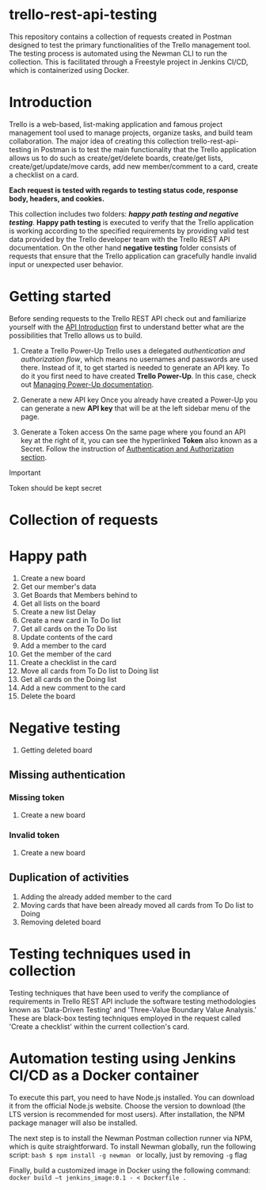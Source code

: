 # trello-rest-api-testing
This repository contains a collection of requests created in Postman designed to test the primary functionalities of the Trello management tool. The testing process is automated using the Newman CLI to run the collection. This is facilitated through a Freestyle project in Jenkins CI/CD, which is containerized using Docker.

# Introduction
Trello is a web-based, list-making application and famous project management tool used to manage projects, organize tasks, and build team collaboration. The major idea of creating this collection trello-rest-api-testing in Postman is to test the main functionality that the Trello application allows us to do such as create/get/delete boards, create/get lists, create/get/update/move cards, add new member/comment to a card, create a checklist on a card.

**Each request is tested with regards to testing status code, response body, headers, and cookies.**

This collection includes two folders: ***happy path testing and negative testing***. **Happy path testing** is executed to verify that the Trello application is working according to the specified requirements by providing valid test data provided by the Trello developer team with the Trello REST API documentation. On the other hand **negative testing** folder consists of requests that ensure that the Trello application can gracefully handle invalid input or unexpected user behavior.

# Getting started
Before sending requests to the Trello REST API check out and familiarize yourself with the [API Introduction](https://developer.atlassian.com/cloud/trello/guides/rest-api/api-introduction/) first to understand better what are the possibilities that Trello allows us to build.
1. Create a Trello Power-Up
Trello uses a delegated _authentication and authorization flow_, which means no usernames and passwords are used there. Instead of it, to get started is needed to generate an API key. To do it you first need to have created **Trello Power-Up**. In this case, check out [Managing Power-Up documentation](https://developer.atlassian.com/cloud/trello/guides/power-ups/managing-power-ups/#adding-a-new-custom-power-up).

2. Generate a new API key
Once you already have created a Power-Up you can generate a new **API key** that will be at the left sidebar menu of the page.

3. Generate a Token access
On the same page where you found an API key at the right of it, you can see the hyperlinked **Token** also known as a Secret. Follow the instruction of [Authentication and Authorization section](https://developer.atlassian.com/cloud/trello/guides/rest-api/api-introduction/#authentication-and-authorization).
> [!Important]
> Token should be kept secret

# Collection of requests
# Happy path
1. Create a new board
2. Get our member's data
3. Get Boards that Members behind to
4. Get all lists on the board
5. Create a new list Delay
6. Create a new card in To Do list
7. Get all cards on the To Do list
8. Update contents of the card
9. Add a member to the card
10. Get the member of the card
11. Create a checklist in the card
12. Move all cards from To Do list to Doing list
13. Get all cards on the Doing list
14. Add a new comment to the card
15. Delete the board

# Negative testing
1. Getting deleted board

## Missing authentication
### Missing token
1. Create a new board

### Invalid token
1. Create a new board

## Duplication of activities
1. Adding the already added member to the card
2. Moving cards that have been already moved all cards from To Do list to Doing
3. Removing deleted board

# Testing techniques used in collection
Testing techniques that have been used to verify the compliance of requirements in Trello REST API include the software testing methodologies known as 'Data-Driven Testing' and 'Three-Value Boundary Value Analysis.' These are black-box testing techniques employed in the request called 'Create a checklist' within the current collection's card.

# Automation testing using Jenkins CI/CD as a Docker container
To execute this part, you need to have Node.js installed. You can download it from the official Node.js website. Choose the version to download (the LTS version is recommended for most users). After installation, the NPM package manager will also be installed.

The next step is to install the Newman Postman collection runner via NPM, which is quite straightforward. To install Newman globally, run the following script:
```bash $ npm install -g newman ```
or locally, just by removing `-g` flag

Finally, build a customized image in Docker using the following command:
```docker build –t jenkins_image:0.1 - < Dockerfile .```
